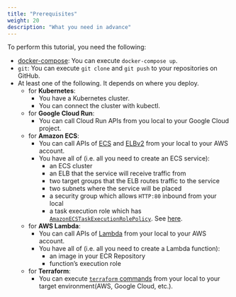 ```yaml
---
title: "Prerequisites"
weight: 20
description: "What you need in advance"
---
```


To perform this tutorial, you need the following:

- [docker-compose](https://docs.docker.com/compose/install/): You can execute `docker-compose up`.
- `git`: You can execute `git clone` and `git push` to your repositories on GitHub.
- At least one of the following. It depends on where you deploy.
  - for **Kubernetes**:
    - You have a Kubernetes cluster.
    - You can connect the cluster with kubectl.
  - for **Google Cloud Run**:
    - You can call Cloud Run APIs from you local to your Google Cloud project.
  - for **Amazon ECS**:
    - You can call APIs of [ECS](https://awscli.amazonaws.com/v2/documentation/api/latest/reference/ecs/index.html) and [ELBv2](https://awscli.amazonaws.com/v2/documentation/api/latest/reference/elbv2/index.html) from your local to your AWS account.
    - You have all of (i.e. all you need to create an ECS service):
      - an ECS cluster
      - an ELB that the service will receive traffic from
      - two target groups that the ELB routes traffic to the service
      - two subnets where the service will be placed
      - a security group which allows `HTTP:80` inbound from your local
      - a task execution role which has [`AmazonECSTaskExecutionRolePolicy`](https://docs.aws.amazon.com/ja_jp/aws-managed-policy/latest/reference/AmazonECSTaskExecutionRolePolicy.html). See [here](https://docs.aws.amazon.com/AmazonECS/latest/developerguide/task_execution_IAM_role.html).
  - for **AWS Lambda**:
    - You can call APIs of [Lambda](https://awscli.amazonaws.com/v2/documentation/api/latest/reference/lambda/index.html) from your local to your AWS account.
    - You have all of (i.e. all you need to create a Lambda function):
      - an image in your ECR Repository
      - function’s execution role
  - for **Terraform**:
    - You can execute [`terraform` commands](https://developer.hashicorp.com/terraform/cli/commands) from your local to your target environment(AWS, Google Cloud, etc.).
